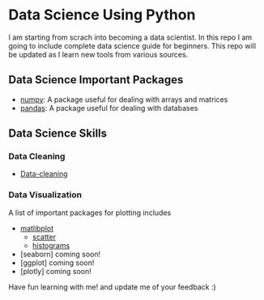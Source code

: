 # Data Science Using Python

I am starting from scrach into becoming a data scientist. In this repo I am going to include complete data science guide for beginners. This repo will be updated as I learn new tools from various sources. 

## Data Science Important Packages

* [numpy](https://github.com/mustafarrag/data-science/blob/master/numpy.ipynb): A package useful for dealing with arrays and matrices 
* [pandas](https://github.com/mustafarrag/data-science/blob/master/pandas.ipynb): A package useful for dealing with databases  

## Data Science Skills

### Data Cleaning
* [Data-cleaning](https://github.com/mustafarrag/data-science/tree/master/data-cleaning)
### Data Visualization
A list of important packages for plotting includes
* [matlibplot](https://github.com/mustafarrag/data-science/blob/master/matplotlib.ipynb)
    * [scatter](https://github.com/mustafarrag/data-science/blob/master/data-visualizations/scatter.ipynb)
    * [histograms](https://github.com/mustafarrag/data-science/blob/master/data-visualizations/histogram.ipynb)
* [seaborn] coming soon!
* [ggplot] coming soon!
* [plotly] coming soon!

Have fun learning with me! and update me of your feedback :)

